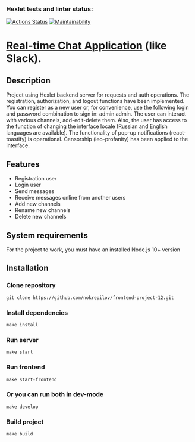 ### Hexlet tests and linter status:
[![Actions Status](https://github.com/nokrepilov/frontend-project-12/actions/workflows/hexlet-check.yml/badge.svg)](https://github.com/nokrepilov/frontend-project-12/actions) [![Maintainability](https://api.codeclimate.com/v1/badges/2592ae9fd7d5f665762a/maintainability)](https://codeclimate.com/github/nokrepilov/frontend-project-12/maintainability)

# [Real-time Chat Application](https://frontend-project-12-6635.onrender.com) (like Slack).
## Description
Project using Hexlet backend server for requests and auth operations. The registration, authorization, and logout functions have been implemented. You can register as a new user or, for convenience, use the following login and password combination to sign in: admin admin. The user can interact with various channels, add-edit-delete them. Also, the user has access to the function of changing the interface locale (Russian and English languages are available). The functionality of pop-up notifications (react-toastify) is operational. Censorship (leo-profanity) has been applied to the interface.

## Features

- Registration user
- Login user
- Send messages
- Receive messages online from another users
- Add new channels
- Rename new channels
- Delete new channels

## System requirements

For the project to work, you must have an installed Node.js 10+ version

## Installation

### Clone repository
    git clone https://github.com/nokrepilov/frontend-project-12.git

### Install dependencies
    make install

### Run server
    make start

### Run frontend
    make start-frontend

### Or you can run both in dev-mode
    make develop

### Build project
    make build